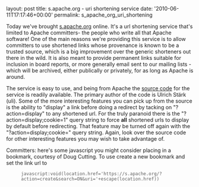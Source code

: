 
layout: post
title: s.apache.org - uri shortening service
date: '2010-06-11T17:17:46+00:00'
permalink: s_apache_org_uri_shortening

<p>
Today we've brought <a href="http://s.apache.org/">s.apache.org</a> online.  It's a url shortening service that's limited to Apache committers- the people who write all that Apache software!   One of the main reasons we're providing this service is to allow committers to use shortened links whose provenance is known to be a trusted source, which is a big improvement over the generic shorteners out there in the wild.  It is also meant to provide permanent links suitable for inclusion in board reports, or more generally email sent to our mailing lists - which will be archived, either publically or privately, for as long as Apache is around.
</p> 
  <p>
The service is easy to use, and being from Apache the <a href="http://s.apache.org?action=source">source code</a> for the service is readily available.    The primary author of the code is Ulrich Stärk (uli).  Some of the more interesting features you can pick up from the source is the ability to &quot;display&quot; a link before doing a redirect by tacking on &quot;?action=display&quot; to any shortened url. For the truly paranoid there is the &quot;?action=display;cookie=1&quot; query string to force <strong>all</strong> shortened urls to display by default before redirecting. That feature may be turned off again with the &quot;?action=display;cookie=&quot; query string.  Again, look over the source code for other interesting features you may wish to take advantage of.
</p> 
  <p>Committers: here's some javascript you might consider placing in a bookmark, courtesy of Doug Cutting. To use create a new bookmark and set the link url to</p> 
  <blockquote style="margin: 0px 0px 0px 40px; border: none; padding: 0px;"><code>javascript:void(location.href='https://s.apache.org/?action=create&amp;search=ON&amp;uri='+escape(location.href)) </code></blockquote>
